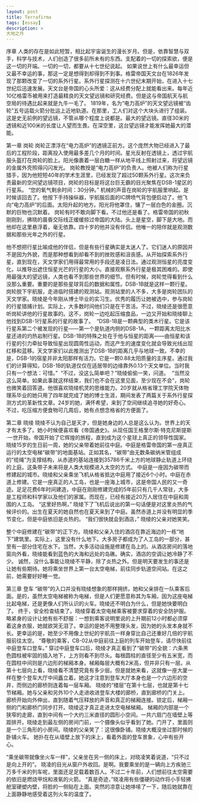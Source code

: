 ```yaml
---
layout: post
title: Terrafirma
tags: [essay]
description: >
大地之月
---
```


序章
人类的存在是如此短暂，相比起宇宙诞生的漫长岁月。但是，依靠智慧与双手，科学与技术，人们创造了很多前所未有的东西。支配着的一切的探索欲，便是这一切的开端。一切的一切，都要从十七世纪说起。
如果说世上有什么最幸运但又最不幸运的事，那这一定是想得到却得到不到事。格雷帝国天文台在1826年发现了那颗改变了一切的系外行星。系外行星探测在十六世纪末期开始，在进入十七世纪后迅速发展。天文台是帝国的心头所爱：这从经费分配上就能看出来。每年近10亿格雷币被用来打造最精良的天文望远镜和研究经费。但是这与帝国航天与航空局的待遇比起来就是九牛一毛了。
1819年，名为“电力高炉”的天文望远镜被“齿轮”五号运载火箭分批运上近地轨道。在那里，工人们对这个大块头进行了组装。这是史无前例的望远镜，不管从哪个程度上说都是。最大的望远镜。直径30米的透镜和近100米的长度让人望而生畏。在深空里，这台望远镜才能发挥她最大的潜能。

第一章 岗轮	岗轮正漂浮在“电力高炉”的透镜正前方。这个庞然大物已经进入了最后的工程阶段，距离投入使用最多差几个月的时间。星光反射在透镜上，透过宇航服头盔打在岗轮的脸上。阳光像裹着一层白糖一样从地平线上照射过来，将望远镜的金属外壳照得闪闪发光。
岗轮教授是“电力高炉”的负责人。他被人们称为行星猎手，因为他短短40年的学术生涯里，已经发现了超过50颗系外行星。这次来负责最新的空间望远镜项目，岗轮的目标是将这台巨无霸的目光聚焦在DSB-1星区的行星系。
“您的氧气剩余时间：30分钟。”	机械的声音在岗轮的宇航服里响起。是时候该回去了。他按下手持操纵器，宇航服后面的IC牌喷气背包便启动了。他飞向“电力高炉”的后面。太阳升起的地方。阳光将他罩住，镶了一层白色的金圈。沉默的巨物也沉默着。 岗轮有时不敢向脚下看。不过他还是看了。格雷帝国的初秋刚刚到，拂晓的晨昏交际线正缓缓掠过帝国的大陆。头上是星空，脚下是大地。而他却在这里悬浮着，毫无依靠。四十岁的他并没有伴侣。他唯一的陪伴就是观测数据和那些光年之外的行星。

他不想把行星比喻成他的伴侣，但是有些行星确实是太迷人了。它们迷人的原因并不是因为外貌，而是那种想看到却看不到的挫败感和沮丧感。从开始探索系外行星，直到现在，天文学家们用得最常用的手段还是凌日法。通过观测恒星的亮度变化，以推导出遮住恒星光芒的行星的大小。直接观察系外行星是极其困难的。即使用最强大的望远镜，人类也看不到那些世界的细节。但有时候，岗轮觉得看到什么没那么重要。重要的是那些星球背后的数据和属性。DSB-1B就是这样一颗行星。
岗轮脱下宇航服，走进临时搭建的观测站。观测站里的人不多，大多是岗轮团队的天文学家。晓绫是今年刚从博士毕业的实习生。优秀的履历让她被选中，参与岗轮的行星猎捕计划。实际上，大多数时间他们只是在干苦活。不过，晓绫还是很愿意听岗轮讲他的行星故事的。这不，岗轮一边吃起压缩食品，一边又开始和晓绫聊上他找到DSB-1行星系的行星的故事了。 	“DSB-1B是一颗典型的类木行星。它是该行星系第二个被发现的行星——第一个是轨道内侧的DSB-1A，一颗距离太阳比水星还进的灼热岩制行星。DSB-1B的特殊之处在于他与恒星的距离——由恒星和该行星的引力牵扯导致恒星出现圆周性运动，而这产生的速度变化就会导致光线出现红移和蓝移。天文学家们以此推测出了DSB-1B的距离几乎与地球一致。不幸的是，DSB-1的宿星并非太阳那样有活力。它是一颗0.88太阳质量的主序星。通过我们的计算得知，DSB-1B的轨道仅仅在适居带的边缘靠外0.13个天文单位。当时我只有一个想法：可惜。” 	“不过，没这么简单吧？”晓绫偷偷一笑，问道。 	“当然没这么简单。如果此事就这样结束，我们也不会在这里见面，至少现在不会“，岗轮也微笑着回答道。他很喜欢晓绫机灵的思维能力。20岁就从格省理工学院天体物理系毕业的她只用了四年就完成了她的博士生涯，期间发表了两篇关于系外行星探测方式的革新性文章。24岁的她，满怀希望，来到了空间继续追寻她的好奇心。不过，吃压缩方便食物可几周后，她有点想念格省的方便面了。

第二章 晓绫
晓绫不认为自己是天才，但是她身边的人总是这么认为。世界上的天才有太多了。她小时候便喜欢看《帝国通史》。从现任国王格里尔斯·特克尼斯提斯·一世开始，帝国开始了它辉煌的旅程，直到成为这个星球上真正的领导性国家。
晓绫15岁的生日前一周，她的父亲带着她前往中庭。中庭是格雷帝国的第一座真正运行的太空电梯“碳带”的地面基站。正如其名，“碳带”由无数条碳纳米管组成的“缆绳”为支撑结构，从赤道的基站连接到35786千米上方的地球静止轨道上环绕的上庭。这条带子未来将是人类大规模进入太空的方式。
中庭是一座因为碳带而修建起的城市。晓绫和父亲乘坐飞机从格省抵达中庭用了接近6个小时。中庭在赤道上修建。它是一座真正的人工岛，也是一座海上城市，这是帝国人民的又一奇迹。足足花费6年时间建造，中庭在刚刚修建完成的5年前只有几千人常驻，大多是工程师和科学家以及他们的家属。而现在，已经有接近20万人居住在中庭和周围的人工岛。
“这里好热啊，” 晓绫下了飞机后说出的第一句话便是对这里炎热的气候评价的。出生在夏天的她自然也在夏天来到了中庭。虽然赤道上并没有明显的季节变化，但是中庭依旧是炎热的。
“我们很快就会到酒店，” 晓绫的父亲对她笑笑。

整个中庭修建在“碳带”的正下方。晓绫和父亲入住的酒店在靠近海边的一栋“地下”建筑里。实际上，这里没有什么地下。大多房子都成为了人工岛的一部分，甚至有一部分住宅在水下。当然，大多活动设施是修建在岛上的。从酒店房间的落地窗向外看，晓绫能看到蓝色的大海和远处的岛礁。确实，酒店的空调让她冷静了不少。 
诚然，没什么事能让晓绫不平静，除了炎热之外。但是明天要发生的事还是让她有些期待。她将乘坐世界上第一台太空电梯，前往同步轨道空间站。在这之前，她需要好好睡一觉。

第三章 登车
“碳带”的入口并没有晓绫想象的那样拥挤。她和父亲排在一队乘客后面。是的，虽然太空电梯被称为电梯，但是人们更愿意称其为车厢，因为这座电梯比起电梯，还是更像人们所认识的火车。晓绫还不明白为什么，但是她快要明白了。
终于，安全检查结束了。晓绫穿着太空电梯乘客被要求穿着的安全防护服。略紧身的设计让她有些不舒服：一想到乘客说明里说的上升期前12小时都必须穿着这身衣服，她就欲哭无泪了。幸运的是她不用整理头发，因为她的头发本身就不长。更幸运的是，她至少不用像上世纪的宇航员一样身穿比自己还重好几倍的宇航服前往太空。
“尊敬的乘客，CB-02从中庭前往上庭的列车开始登车，请尽快前往中庭登车口登车。”
穿过中庭登车口后，晓绫才真正看到了“碳带”的全貌：六条黑色圆柱被牢固的插入地下，上方则看不到尽头。每根圆柱的直径至少有五米宽，而在圆柱中间则是六边形的梯厢本身。梯厢每层大概有2米高，但并非只有一层。从第十七层向上看，晓绫看不清楚究竟有多少层。但是就她来看，这就像一座大厦一样在整个登车大厅中间矗立着。她这才注意到登车大厅本身也是一个六边形的空井，而侧边的廊桥则连着每一层车厢。
晓绫的“楼层”在第十七层，也就是第十七节梯厢。她与父亲和另外10个人走进收进登车大楼的廊桥，直到廊桥的门关上。廊桥开始向外伸出，直到随着气压释放的声音和真正的梯厢连接。锁定后，梯厢一侧的门和廊桥门同步打开。晓绫这才真正走进太空电梯梯厢。
梯厢的内部是一个狭窄的走廊，直到中间有一个大约三米直径的圆形小空间。一共六扇门在墙壁上等距排开。晓绫走到最左侧的房间门前，一个摄像头似乎看到了她。门开了，里面则是一个三角形的小房间。晓绫的父亲笑了：这很像卧铺。晓绫大概没坐过那时候的卧铺火车。
她扑在在从墙壁上放下的床上，看着外面的登车景象，心中有些开心。

“乘坐碳带就像坐火车一样”，父亲坐在另一侧的床上，对晓凌笑着说道，“只不过是向上开的”。
晓凌的目光从窗户外收回。是啊。我要乘坐的是一辆向上方疾驰三万多千米的列车呢，里面还足足载着数百人。不过二十年前，人们想前往太空需要的依旧是燃烧甲烷和液氧的火箭。
“真是奇迹，”晓凌用有些僵硬的动作将小手轻拂舱室硬塑内壁，将脸的一侧贴在上面。突然的凉意让她哆嗦了一下，随后她就靠在上面静静地感受着这列火车的温度了。
